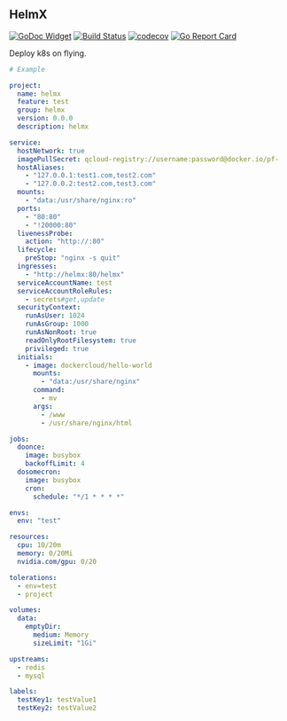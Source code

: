 ## HelmX

[![GoDoc Widget](https://godoc.org/github.com/go-courier/helmx?status.svg)](https://godoc.org/github.com/go-courier/helmx)
[![Build Status](https://travis-ci.org/go-courier/helmx.svg?branch=master)](https://travis-ci.org/go-courier/helmx)
[![codecov](https://codecov.io/gh/go-courier/helmx/branch/master/graph/badge.svg)](https://codecov.io/gh/go-courier/helmx)
[![Go Report Card](https://goreportcard.com/badge/github.com/go-courier/helmx)](https://goreportcard.com/report/github.com/go-courier/helmx)


Deploy k8s on flying.


```yaml
# Example

project:
  name: helmx
  feature: test
  group: helmx
  version: 0.0.0
  description: helmx

service:
  hostNetwork: true
  imagePullSecret: qcloud-registry://username:password@docker.io/pf-
  hostAliases:
    - "127.0.0.1:test1.com,test2.com"
    - "127.0.0.2:test2.com,test3.com"
  mounts:
    - "data:/usr/share/nginx:ro"
  ports:
    - "80:80"
    - "!20000:80"
  livenessProbe:
    action: "http://:80"
  lifecycle:
    preStop: "nginx -s quit"
  ingresses:
    - "http://helmx:80/helmx"
  serviceAccountName: test
  serviceAccountRoleRules:
    - secrets#get,update
  securityContext:
    runAsUser: 1024
    runAsGroup: 1000
    runAsNonRoot: true
    readOnlyRootFilesystem: true
    privileged: true
  initials:
    - image: dockercloud/hello-world
      mounts:
        - "data:/usr/share/nginx"
      command:
        - mv
      args:
        - /www
        - /usr/share/nginx/html

jobs:
  doonce:
    image: busybox
    backoffLimit: 4
  dosomecron:
    image: busybox
    cron:
      schedule: "*/1 * * * *"

envs:
  env: "test"

resources:
  cpu: 10/20m
  memory: 0/20Mi
  nvidia.com/gpu: 0/20

tolerations:
  - env=test
  - project

volumes:
  data:
    emptyDir:
      medium: Memory
      sizeLimit: "1Gi"

upstreams:
  - redis
  - mysql

labels:
  testKey1: testValue1
  testKey2: testValue2
```
